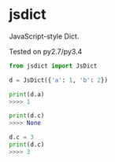 # jsdict

JavaScript-style Dict.

Tested on py2.7/py3.4

```python
from jsdict import JsDict

d = JsDict({'a': 1, 'b': 2})

print(d.a)
>>>> 1

print(d.c)
>>>> None

d.c = 3
print(d.c)
>>>> 3
```
